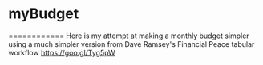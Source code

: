 # myBudget
============
Here is my attempt at making a monthly budget simpler using a much simpler version from Dave Ramsey's Financial Peace tabular workflow https://goo.gl/Tyg5pW

